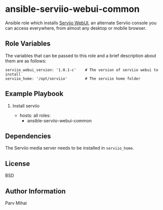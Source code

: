 ansible-serviio-webui-common
========

Ansible role which installs [Serviio WebUI](http://kairoh.bitbucket.org/serviio-webui/), an alternate Serviio console
 you can access everywhere, from almost any desktop or mobile browser.

Role Variables
--------------

The variables that can be passed to this role and a brief description about
them are as follows:

    serviio_webui_version: '1.0.1-c'    # The version of serviio webui to install
    serviio_home: '/opt/serviio'        # The serviio home folder

Example Playbook
-------------------------

1) Install serviio

    - hosts: all
      roles:
      - ansible-serviio-webui-common

Dependencies
------------

The Serviio media server needs to be installed in `serviio_home`.

License
-------

BSD

Author Information
------------------

Parv Mihai
